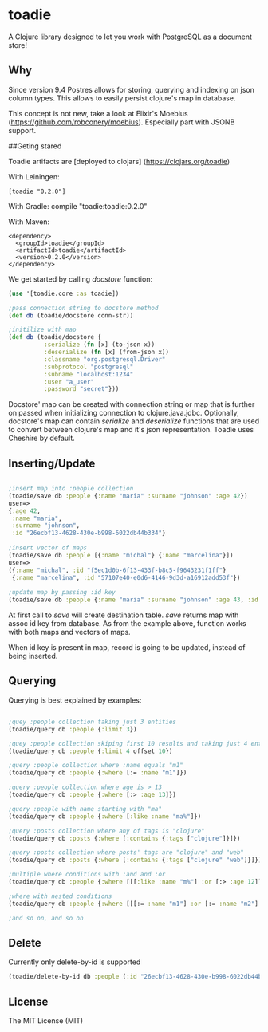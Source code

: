 # toadie

A Clojure library designed to let you work with PostgreSQL as a document store!

## Why

Since version 9.4 Postres allows for storing, querying and indexing on json column types. This allows to easily persist clojure's map in database.  

This concept is not new, take a look at Elixir's Moebius (https://github.com/robconery/moebius). Especially part with JSONB support.

##Geting stared

Toadie artifacts are [deployed to clojars] (https://clojars.org/toadie) 

With Leiningen:

    [toadie "0.2.0"]

With Gradle:
    compile "toadie:toadie:0.2.0"

With Maven:

    <dependency>
      <groupId>toadie</groupId>
      <artifactId>toadie</artifactId>
      <version>0.2.0</version>
    </dependency>

We get started by calling _docstore_ function:

``` clojure
(use '[toadie.core :as toadie])

;pass connection string to docstore method
(def db (toadie/docstore conn-str))

;initilize with map 
(def db (toadie/docstore { 
          :serialize (fn [x] (to-json x))
          :deserialize (fn [x] (from-json x))
          :classname "org.postgresql.Driver"
          :subprotocol "postgresql"
          :subname "localhost:1234"
          :user "a_user"
          :password "secret"}))
```

Docstore' map can be created with connection string or map that is further on passed when initializing connection to clojure.java.jdbc. Optionally, docstore's map can contain _serialize_ and _deserialize_ functions that are used to convert between clojure's map and it's json representation. Toadie uses Cheshire by default.

## Inserting/Update

``` clojure 

;insert map into :people collection
(toadie/save db :people {:name "maria" :surname "johnson" :age 42})
user=>
{:age 42,
 :name "maria",
 :surname "johnson",
 :id "26ecbf13-4628-430e-b998-6022db44b334"}
 
;insert vector of maps
(toadie/save db :people [{:name "michal"} {:name "marcelina"}])
user=>
({:name "michal", :id "f5ec1d0b-6f13-433f-b8c5-f9643231f1ff"}
 {:name "marcelina", :id "57107e40-e0d6-4146-9d3d-a16912add53f"})
 
;update map by passing :id key
(toadie/save db :people {:name "maria" :surname "johnson" :age 43, :id "26ecbf13-4628-430e-b998-6022db44b334"})
```

At first call to _save_ will create destination table. _save_ returns map with assoc id key from database. As from the example above, function works with both maps and vectors of maps.

When id key is present in map, record is going to be updated, instead of being inserted.

## Querying

Querying is best explained by examples:

``` clojure

;quey :people collection taking just 3 entities
(toadie/query db :people {:limit 3})

;quey :people collection skiping first 10 results and taking just 4 entities
(toadie/query db :people {:limit 4 offset 10})

;query :people collection where :name equals "m1"
(toadie/query db :people {:where [:= :name "m1"]})

;query :people collection where age is > 13
(toadie/query db :people {:where [:> :age 13]})

;query :people with name starting with "ma" 
(toadie/query db :people {:where [:like :name "ma%"]})

;query :posts collection where any of tags is "clojure"
(toadie/query db :posts {:where [:contains {:tags ["clojure"]}]})

;query :posts collection where posts' tags are "clojure" and "web"
(toadie/query db :posts {:where [:contains {:tags ["clojure" "web"]}]})

;multiple where conditions with :and and :or
(toadie/query db :people {:where [[[:like :name "m%"] :or [:> :age 12]] :and [:> :height 1.80]]})

;where with nested conditions
(toadie/query db :people {:where [[[:= :name "m1"] :or [:= :name "m2"] :or [:> :height 2.0]] :and [:>= :age 13]]})

;and so on, and so on
```

## Delete

Currently only delete-by-id is supported

``` clojure
(toadie/delete-by-id db :people (:id "26ecbf13-4628-430e-b998-6022db44b334"))
```

## License

The MIT License (MIT)

